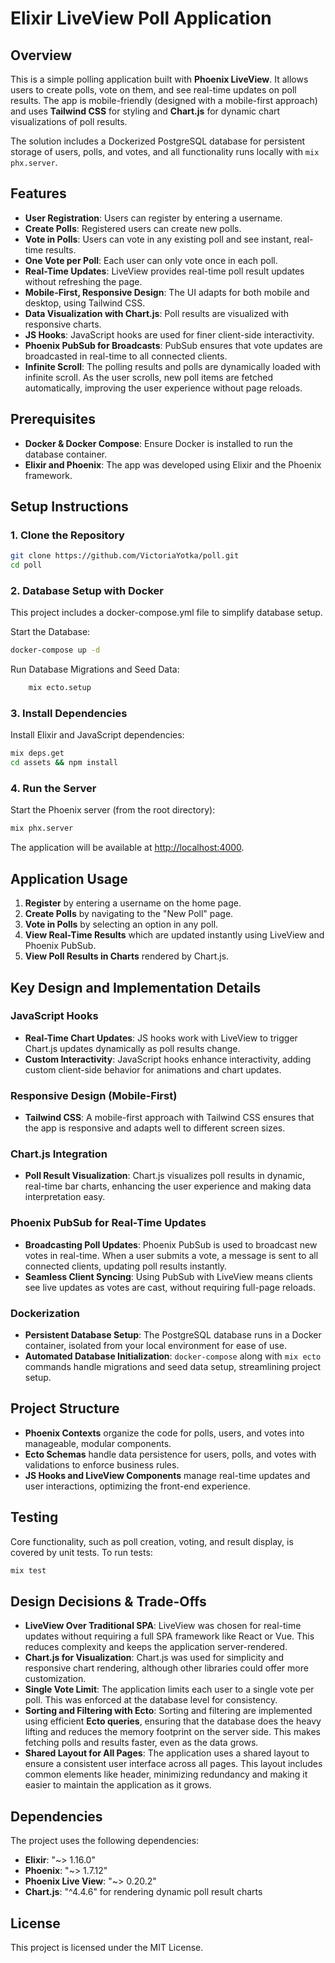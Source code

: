 # Elixir LiveView Poll Application

## Overview

This is a simple polling application built with **Phoenix LiveView**. It allows users to create polls, vote on them, and see real-time updates on poll results. The app is mobile-friendly (designed with a mobile-first approach) and uses **Tailwind CSS** for styling and **Chart.js** for dynamic chart visualizations of poll results. 

The solution includes a Dockerized PostgreSQL database for persistent storage of users, polls, and votes, and all functionality runs locally with `mix phx.server`.

## Features

- **User Registration**: Users can register by entering a username.
- **Create Polls**: Registered users can create new polls.
- **Vote in Polls**: Users can vote in any existing poll and see instant, real-time results.
- **One Vote per Poll**: Each user can only vote once in each poll.
- **Real-Time Updates**: LiveView provides real-time poll result updates without refreshing the page.
- **Mobile-First, Responsive Design**: The UI adapts for both mobile and desktop, using Tailwind CSS.
- **Data Visualization with Chart.js**: Poll results are visualized with responsive charts.
- **JS Hooks**: JavaScript hooks are used for finer client-side interactivity.
- **Phoenix PubSub for Broadcasts**: PubSub ensures that vote updates are broadcasted in real-time to all connected clients.
- **Infinite Scroll**: The polling results and polls are dynamically loaded with infinite scroll. As the user scrolls, new poll items are fetched automatically, improving the user experience without page reloads.


## Prerequisites

- **Docker & Docker Compose**: Ensure Docker is installed to run the database container.
- **Elixir and Phoenix**: The app was developed using Elixir and the Phoenix framework.

## Setup Instructions

### 1. Clone the Repository

```bash
git clone https://github.com/VictoriaYotka/poll.git
cd poll
```

### 2. Database Setup with Docker

This project includes a docker-compose.yml file to simplify database setup.

Start the Database:

```bash
docker-compose up -d
```

Run Database Migrations and Seed Data:

```bash
    mix ecto.setup
```

### 3. Install Dependencies

Install Elixir and JavaScript dependencies:

```bash
mix deps.get
cd assets && npm install
```

### 4. Run the Server

Start the Phoenix server (from the root directory):

```bash
mix phx.server
```

The application will be available at [http://localhost:4000](http://localhost:4000).

## Application Usage

1. **Register** by entering a username on the home page.
2. **Create Polls** by navigating to the "New Poll" page.
3. **Vote in Polls** by selecting an option in any poll.
4. **View Real-Time Results** which are updated instantly using LiveView and Phoenix PubSub.
5. **View Poll Results in Charts** rendered by Chart.js.

## Key Design and Implementation Details

### JavaScript Hooks
- **Real-Time Chart Updates**: JS hooks work with LiveView to trigger Chart.js updates dynamically as poll results change.
- **Custom Interactivity**: JavaScript hooks enhance interactivity, adding custom client-side behavior for animations and chart updates.

### Responsive Design (Mobile-First)
- **Tailwind CSS**: A mobile-first approach with Tailwind CSS ensures that the app is responsive and adapts well to different screen sizes.

### Chart.js Integration
- **Poll Result Visualization**: Chart.js visualizes poll results in dynamic, real-time bar charts, enhancing the user experience and making data interpretation easy.

### Phoenix PubSub for Real-Time Updates
- **Broadcasting Poll Updates**: Phoenix PubSub is used to broadcast new votes in real-time. When a user submits a vote, a message is sent to all connected clients, updating poll results instantly.
- **Seamless Client Syncing**: Using PubSub with LiveView means clients see live updates as votes are cast, without requiring full-page reloads.

### Dockerization
- **Persistent Database Setup**: The PostgreSQL database runs in a Docker container, isolated from your local environment for ease of use.
- **Automated Database Initialization**: `docker-compose` along with `mix ecto` commands handle migrations and seed data setup, streamlining project setup.

## Project Structure

- **Phoenix Contexts** organize the code for polls, users, and votes into manageable, modular components.
- **Ecto Schemas** handle data persistence for users, polls, and votes with validations to enforce business rules.
- **JS Hooks and LiveView Components** manage real-time updates and user interactions, optimizing the front-end experience.

## Testing

Core functionality, such as poll creation, voting, and result display, is covered by unit tests. To run tests:

```bash
mix test
```

## Design Decisions & Trade-Offs

- **LiveView Over Traditional SPA**: LiveView was chosen for real-time updates without requiring a full SPA framework like React or Vue. This reduces complexity and keeps the application server-rendered.
- **Chart.js for Visualization**: Chart.js was used for simplicity and responsive chart rendering, although other libraries could offer more customization.
- **Single Vote Limit**: The application limits each user to a single vote per poll. This was enforced at the database level for consistency.
- **Sorting and Filtering with Ecto**: Sorting and filtering are implemented using efficient **Ecto queries**, ensuring that the database does the heavy lifting and reduces the memory footprint on the server side. This makes fetching polls and results faster, even as the data grows.
- **Shared Layout for All Pages**: The application uses a shared layout to ensure a consistent user interface across all pages. This layout includes common elements like header, minimizing redundancy and making it easier to maintain the application as it grows.


## Dependencies

The project uses the following dependencies:

- **Elixir**: "~> 1.16.0"
- **Phoenix**: "~> 1.7.12"
- **Phoenix Live View**: "~> 0.20.2"
- **Chart.js**: "^4.4.6" for rendering dynamic poll result charts

## License

This project is licensed under the MIT License.
